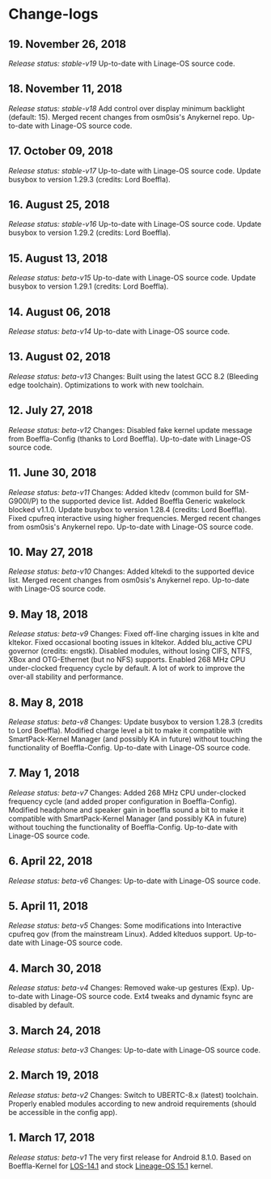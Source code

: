 # Change-logs

## 19. November 26, 2018
*Release status: stable-v19*
Up-to-date with Linage-OS source code.

## 18. November 11, 2018
*Release status: stable-v18*
Add control over display minimum backlight (default: 15). Merged recent changes from osm0sis's Anykernel repo. Up-to-date with Linage-OS source code.

## 17. October 09, 2018
*Release status: stable-v17*
Up-to-date with Linage-OS source code. Update busybox to version 1.29.3 (credits: Lord Boeffla).

## 16. August 25, 2018
*Release status: stable-v16*
Up-to-date with Linage-OS source code. Update busybox to version 1.29.2 (credits: Lord Boeffla).

## 15. August 13, 2018
*Release status: beta-v15*
Up-to-date with Linage-OS source code. Update busybox to version 1.29.1 (credits: Lord Boeffla).

## 14. August 06, 2018
*Release status: beta-v14*
Up-to-date with Linage-OS source code.

## 13. August 02, 2018
*Release status: beta-v13*
Changes: Built using the latest GCC 8.2 (Bleeding edge toolchain). Optimizations to work with new toolchain.

## 12. July 27, 2018
*Release status: beta-v12*
Changes: Disabled fake kernel update message from Boeffla-Config (thanks to Lord Boeffla). Up-to-date with Linage-OS source code.

## 11. June 30, 2018
*Release status: beta-v11*
Changes: Added kltedv (common build for SM-G900I/P) to the supported device list. Added Boeffla Generic wakelock blocked v1.1.0. Update busybox to version 1.28.4 (credits: Lord Boeffla). Fixed cpufreq interactive using higher frequencies. Merged recent changes from osm0sis's Anykernel repo. Up-to-date with Linage-OS source code.

## 10. May 27, 2018
*Release status: beta-v10*
Changes: Added kltekdi to the supported device list. Merged recent changes from osm0sis's Anykernel repo. Up-to-date with Linage-OS source code.

## 9. May 18, 2018
*Release status: beta-v9*
Changes: Fixed off-line charging issues in klte and kltekor. Fixed occasional booting issues in kltekor. Added blu_active CPU governor (credits: engstk). Disabled modules, without losing CIFS, NTFS, XBox and OTG-Ethernet (but no NFS) supports. Enabled 268 MHz CPU under-clocked frequency cycle by default. A lot of work to improve the over-all stability and performance.

## 8. May 8, 2018
*Release status: beta-v8*
Changes: Update busybox to version 1.28.3 (credits to Lord Boeffla). Modified charge level a bit to make it compatible with SmartPack-Kernel Manager (and possibly KA in future) without touching the functionality of Boeffla-Config. Up-to-date with Linage-OS source code.

## 7. May 1, 2018
*Release status: beta-v7*
Changes: Added 268 MHz CPU under-clocked frequency cycle (and added proper configuration in Boeffla-Config). Modified headphone and speaker gain in boeffla sound a bit to make it compatible with SmartPack-Kernel Manager (and possibly KA in future) without touching the functionality of Boeffla-Config. Up-to-date with Linage-OS source code.

## 6. April 22, 2018
*Release status: beta-v6*
Changes: Up-to-date with Linage-OS source code.

## 5. April 11, 2018
*Release status: beta-v5*
Changes: Some modifications into Interactive cpufreq gov (from the mainstream Linux). Added klteduos support. Up-to-date with Linage-OS source code.

## 4. March 30, 2018
*Release status: beta-v4*
Changes: Removed wake-up gestures (Exp). Up-to-date with Linage-OS source code. Ext4 tweaks and dynamic fsync are disabled by default.

## 3. March 24, 2018
*Release status: beta-v3*
Changes: Up-to-date with Linage-OS source code.

## 2. March 19, 2018
*Release status: beta-v2*
Changes: Switch to UBERTC-8.x (latest) toolchain. Properly enabled modules according to new android requirements (should be accessible in the config app).

## 1. March 17, 2018
*Release status: beta-v1*
The very first release for Android 8.1.0.
Based on Boeffla-Kernel for [LOS-14.1](https://github.com/andip71/boeffla-kernel-cm-s5/tree/boeffla_cm14) and stock [Lineage-OS 15.1](https://github.com/LineageOS/android_kernel_samsung_msm8974/tree/lineage-15.1) kernel.
